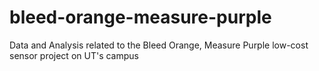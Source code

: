 # bleed-orange-measure-purple
Data and Analysis related to the Bleed Orange, Measure Purple low-cost sensor project on UT's campus
